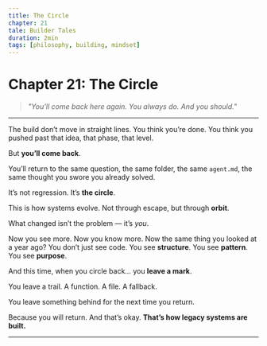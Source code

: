```yaml
---
title: The Circle
chapter: 21
tale: Builder Tales
duration: 2min
tags: [philosophy, building, mindset]
---
```


# Chapter 21: The Circle

> *"You’ll come back here again. You always do. And you should."*

---

The build don’t move in straight lines.
You think you’re done.
You think you pushed past that idea, that phase, that level.

But **you’ll come back**.

You’ll return to the same question,
the same folder,
the same `agent.md`,
the same thought you swore you already solved.

It’s not regression.
It’s **the circle**.

This is how systems evolve.
Not through escape,
but through **orbit**.

What changed isn’t the problem —
it’s *you*.

Now you see more.
Now you know more.
Now the same thing you looked at a year ago?
You don’t just see code.
You see **structure**.
You see **pattern**.
You see **purpose**.

And this time, when you circle back…
you **leave a mark**.

You leave a trail.
A function.
A file.
A fallback.

You leave something behind
for the next time you return.

Because you will return.
And that’s okay.
**That’s how legacy systems are built.**

---

